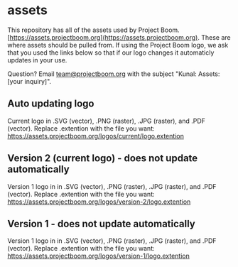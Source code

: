 # assets
This repository has all of the assets used by Project Boom. [https://assets.projectboom.org](https://assets.projectboom.org). These are where assets should be pulled from. If using the Project Boom logo, we ask that you used the links below so that if our logo changes it automaticly updates in your use.

Question? Email [team@projectboom.org](mailto:team@projectboom.org) with the subject "Kunal: Assets: [your inquiry]".


## Auto updating logo
Current logo in .SVG (vector), .PNG (raster), .JPG (raster), and .PDF (vector). Replace .extention with the file you want: https://assets.projectboom.org/logos/current/logo.extention

## Version 2 (current logo) - does not update automatically
Version 1 logo in in .SVG (vector), .PNG (raster), .JPG (raster), and .PDF (vector). Replace .extention with the file you want: https://assets.projectboom.org/logos/version-2/logo.extention

## Version 1 - does not update automatically
Version 1 logo in in .SVG (vector), .PNG (raster), .JPG (raster), and .PDF (vector). Replace .extention with the file you want: https://assets.projectboom.org/logos/version-1/logo.extention
